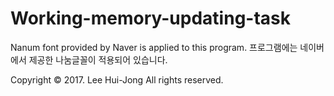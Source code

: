 # Working-memory-updating-task

Nanum font provided by Naver is applied to this program.
프로그램에는 네이버에서 제공한 나눔글꼴이 적용되어 있습니다.

Copyright © 2017. Lee Hui-Jong All rights reserved.
